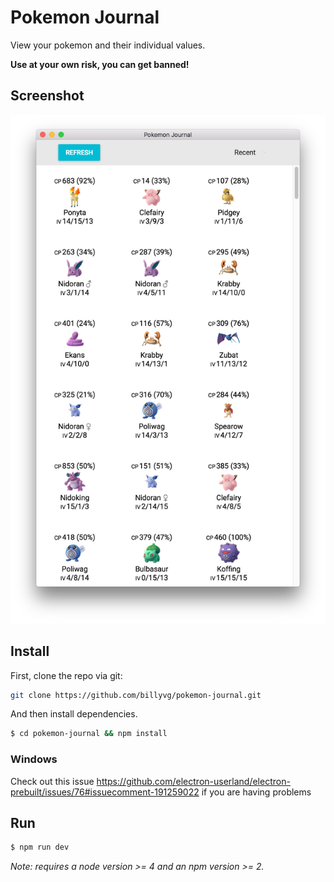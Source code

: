 # Pokemon Journal
View your pokemon and their individual values.

**Use at your own risk, you can get banned!**

## Screenshot

![](./screenshot.png)

## Install

First, clone the repo via git:

```bash
git clone https://github.com/billyvg/pokemon-journal.git
```

And then install dependencies.

```bash
$ cd pokemon-journal && npm install
```
### Windows

Check out this issue https://github.com/electron-userland/electron-prebuilt/issues/76#issuecomment-191259022 if you are having problems

## Run

```bash
$ npm run dev
```

*Note: requires a node version >= 4 and an npm version >= 2.*
